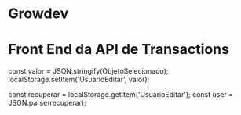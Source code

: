 # Growdev

# Front End da API de Transactions


const valor = JSON.stringify(ObjetoSelecionado);
localStorage.setItem('UsuarioEditar', valor);

const recuperar = localStorage.getItem('UsuarioEditar');
const user = JSON.parse(recuperar);
